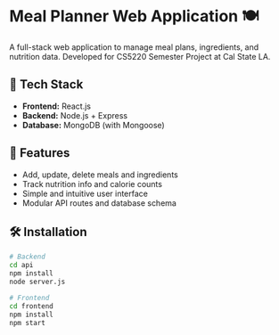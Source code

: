 # Meal Planner Web Application 🍽️

A full-stack web application to manage meal plans, ingredients, and nutrition data. Developed for CS5220 Semester Project at Cal State LA.

## 🔧 Tech Stack
- **Frontend:** React.js
- **Backend:** Node.js + Express
- **Database:** MongoDB (with Mongoose)

## 🔑 Features
- Add, update, delete meals and ingredients
- Track nutrition info and calorie counts
- Simple and intuitive user interface
- Modular API routes and database schema

## 🛠️ Installation
```bash
# Backend
cd api
npm install
node server.js

# Frontend
cd frontend
npm install
npm start
